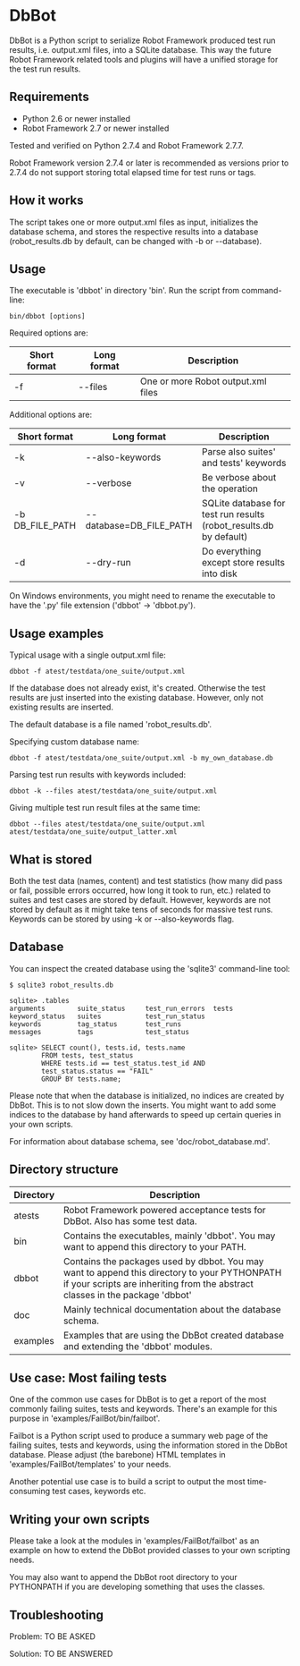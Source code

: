 DbBot
=====

DbBot is a Python script to serialize Robot Framework produced test run results,
i.e. output.xml files, into a SQLite database. This way the future Robot Framework
related tools and plugins will have a unified storage for the test run results.


Requirements
------------
* Python 2.6 or newer installed
* Robot Framework 2.7 or newer installed

Tested and verified on Python 2.7.4 and Robot Framework 2.7.7.

Robot Framework version 2.7.4 or later is recommended as versions prior to 2.7.4
do not support storing total elapsed time for test runs or tags.


How it works
------------
The script takes one or more output.xml files as input, initializes the
database schema, and stores the respective results into a database
(robot_results.db by default, can be changed with -b or --database).


Usage
-----
The executable is 'dbbot' in directory 'bin'. Run the script from command-line:

    bin/dbbot [options]

Required options are:

Short format    | Long format             | Description
--------------- |-------------------------| ------------------------------------------
-f              | --files                 | One or more Robot output.xml files

Additional options are:

Short format    | Long format             | Description
--------------- |-------------------------| ------------------------------------------
-k              | --also-keywords         | Parse also suites' and tests' keywords
-v              | --verbose               | Be verbose about the operation
-b DB_FILE_PATH | --database=DB_FILE_PATH | SQLite database for test run results (robot_results.db by default)
-d              | --dry-run               | Do everything except store results into disk

On Windows environments, you might need to rename the executable to have the '.py' file extension
('dbbot' -> 'dbbot.py').


Usage examples
--------------

Typical usage with a single output.xml file:

    dbbot -f atest/testdata/one_suite/output.xml

If the database does not already exist, it's created. Otherwise the test results
are just inserted into the existing database. However, only not existing results are inserted.

The default database is a file named 'robot_results.db'.

Specifying custom database name:

    dbbot -f atest/testdata/one_suite/output.xml -b my_own_database.db

Parsing test run results with keywords included:

    dbbot -k --files atest/testdata/one_suite/output.xml

Giving multiple test run result files at the same time:

    dbbot --files atest/testdata/one_suite/output.xml atest/testdata/one_suite/output_latter.xml


What is stored
--------------
Both the test data (names, content) and test statistics (how many did pass or fail,
possible errors occurred, how long it took to run, etc.) related to suites and test cases
are stored by default. However, keywords are not stored by default as it might take
tens of seconds for massive test runs. Keywords can be stored by using -k or
--also-keywords flag.


Database
--------

You can inspect the created database using the 'sqlite3' command-line tool:

    $ sqlite3 robot_results.db

    sqlite> .tables
    arguments        suite_status     test_run_errors  tests
    keyword_status   suites           test_run_status
    keywords         tag_status       test_runs
    messages         tags             test_status

    sqlite> SELECT count(), tests.id, tests.name
            FROM tests, test_status
            WHERE tests.id == test_status.test_id AND
            test_status.status == "FAIL"
            GROUP BY tests.name;

Please note that when the database is initialized, no indices are created by DbBot.
This is to not slow down the inserts. You might want to add some indices to the
database by hand afterwards to speed up certain queries in your own scripts.

For information about database schema, see 'doc/robot_database.md'.


Directory structure
-------------------

Directory | Description
----------|------------
atests    | Robot Framework powered acceptance tests for DbBot. Also has some test data.
bin       | Contains the executables, mainly 'dbbot'. You may want to append this directory to your PATH.
dbbot     | Contains the packages used by dbbot. You may want to append this directory to your PYTHONPATH if your scripts are inheriting from the abstract classes in the package 'dbbot'
doc       | Mainly technical documentation about the database schema.
examples  | Examples that are using the DbBot created database and extending the 'dbbot' modules.


Use case: Most failing tests
----------------------------
One of the common use cases for DbBot is to get a report of the most commonly failing suites,
tests and keywords. There's an example for this purpose in 'examples/FailBot/bin/failbot'.

Failbot is a Python script used to produce a summary web page of the failing
suites, tests and keywords, using the information stored in the DbBot database.
Please adjust (the barebone) HTML templates in 'examples/FailBot/templates' to your needs.

Another potential use case is to build a script to output the most time-consuming test cases, keywords etc.


Writing your own scripts
------------------------
Please take a look at the modules in 'examples/FailBot/failbot' as an example on how
to extend the DbBot provided classes to your own scripting needs.

You may also want to append the DbBot root directory to your PYTHONPATH
if you are developing something that uses the classes.


Troubleshooting
---------------

Problem: TO BE ASKED

Solution: TO BE ANSWERED
